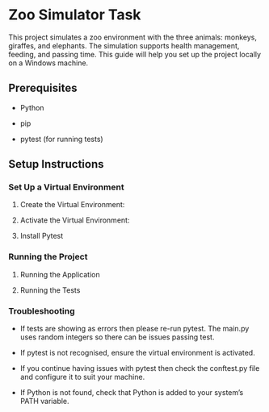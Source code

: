 # Zoo Simulator Task

This project simulates a zoo environment with the three animals: monkeys, giraffes, and elephants. The simulation supports health management, feeding, and passing time. This guide will help you set up the project locally on a Windows machine.

## Prerequisites

- Python

- pip

- pytest (for running tests)

## Setup Instructions

### Set Up a Virtual Environment

1. Create the Virtual Environment:

2. Activate the Virtual Environment:

3. Install Pytest

### Running the Project

1. Running the Application

2. Running the Tests

### Troubleshooting

- If tests are showing as errors then please re-run pytest. The main.py uses random integers so there can be issues passing test.

- If pytest is not recognised, ensure the virtual environment is activated.

- If you continue having issues with pytest then check the conftest.py file and configure it to suit your machine.

- If Python is not found, check that Python is added to your system’s PATH variable.
